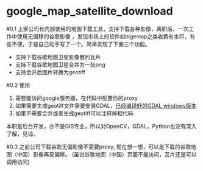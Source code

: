 # google_map_satellite_download

#0.1 
  上家公司有内部使用的地图下载工具，支持下载各种影像，离职后，一次工作中使用无偏移的谷歌影像
，发现市场上的软件如bigemap之类收费有水印，有些不便，于是自己动手写了一个。简单实现了下面三个功能。

- 支持下载谷歌地图卫星影像散列瓦片
- 支持下载谷歌地图卫星合并为一张png 
- 支持合并后图片转换为geotiff 

#0.2 使用
1. 需要能访问google服务器，在代码中配置你的proxy
2. 如果需要生成geotiff文件需要安装GDAL，[已经编译好的GDAL windows版本](https://www.gisinternals.com/release.php)
3. 如果不需要合并或者生成geotiff可以注释掉相代码

本职是后台开发，亦不是GIS专业，所以对OpenCV，GDAL，Python也没有深入了解，见谅。

#0.3 
之前公司下载谷歌无偏影像不需要proxy, 现在想一想，可以是下载的谷歌地图（中国）影像再反偏移。
(虽说谷歌地图（中国）页面不能访问，瓦片还是可以调用访问)



